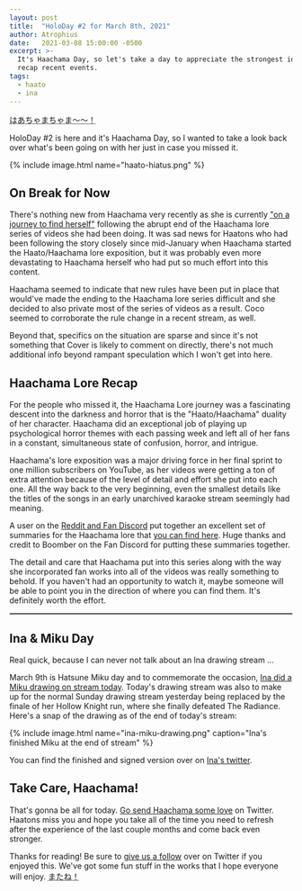```yaml
---
layout: post
title:  "HoloDay #2 for March 8th, 2021"
author: Atrophius
date:   2021-03-08 15:00:00 -0500
excerpt: >-
  It's Haachama Day, so let's take a day to appreciate the strongest idol and
  recap recent events.
tags:
  - haato
  - ina
---
```


<abbr title="Haachamachama~~!">はあちゃまちゃま～～！</abbr>

HoloDay #2 is here and it's Haachama Day, so I wanted to take a look back over
what's been going on with her just in case you missed it.

{% include image.html name="haato-hiatus.png" %}

## On Break for Now

There's nothing new from Haachama very recently as she is currently
["on a journey to find herself"][HaatoTweet] following the abrupt end of the
Haachama lore series of videos she had been doing. It was sad news for Haatons
who had been following the story closely since mid-January when Haachama started
the Haato/Haachama lore exposition, but it was probably even more devastating to
Haachama herself who had put so much effort into this content.

Haachama seemed to indicate that new rules have been put in place that would've
made the ending to the Haachama lore series difficult and she decided to also
private most of the series of videos as a result. Coco seemed to corroborate the
rule change in a recent stream, as well.

Beyond that, specifics on the situation are sparse and since it's not something
that Cover is likely to comment on directly, there's not much additional info
beyond rampant speculation which I won't get into here.

## Haachama Lore Recap

For the people who missed it, the Haachama Lore journey was a fascinating
descent into the darkness and horror that is the "Haato/Haachama" duality of
her character. Haachama did an exceptional job of playing up psychological
horror themes with each passing week and left all of her fans in a constant,
simultaneous state of confusion, horror, and intrigue.

Haachama's lore exposition was a major driving force in her final sprint to
one million subscribers on YouTube, as her videos were getting a ton of extra
attention because of the level of detail and effort she put into each one. All
the way back to the very beginning, even the smallest details like the titles of
the songs in an early unarchived karaoke stream seemingly had meaning.

A user on the [Reddit and Fan Discord](/resources) put together an excellent
set of summaries for the Haachama lore that
[you can find here](//imgur.com/a/PaJb48k). Huge thanks and credit to Boomber on
the Fan Discord for putting these summaries together.

The detail and care that Haachama put into this series along with the way she
incorporated fan works into all of the videos was really something to behold.
If you haven't had an opportunity to watch it, maybe someone will be able to
point you in the direction of where you can find them. It's definitely worth
the effort.

<hr style="border: 1px solid darkgray">

## Ina & Miku Day

Real quick, because I can never not talk about an Ina drawing stream ...

March 9th is Hatsune Miku day and to commemorate the occasion,
[Ina did a Miku drawing on stream today][InaDrawing]. Today's drawing stream was
also to make up for the normal Sunday drawing stream yesterday being replaced by
the finale of her Hollow Knight run, where she finally defeated The Radiance.
Here's a snap of the drawing as of the end of today's stream:

{% include image.html name="ina-miku-drawing.png" caption="Ina's finished Miku at the end of stream" %}

You can find the finished and signed version over on
[Ina's twitter][InaMikuTweet].

## Take Care, Haachama!

That's gonna be all for today. [Go send Haachama some love][HaatoTwitter] on
Twitter. Haatons miss you and hope you take all of the time you need to refresh
after the experience of the last couple months and come back even stronger.

Thanks for reading! Be sure to [give us a follow][TWIHLTwitter] over on Twitter
if you enjoyed this. We've got some fun stuff in the works that I hope everyone
will enjoy. <abbr title="See you!">またね！</abbr>

[HaatoTweet]: <https://twitter.com/akaihaato/status/1367129817116667913>
[InaDrawing]: <https://www.youtube.com/watch?v=Hr8q3-bOYkI>
[HaatoTwitter]: <https://twitter.com/akaihaato/>
[InaMikuTweet]: <https://twitter.com/ninomaeinanis/status/1369062523861749763>
[TWIHLTwitter]: <https://twitter.com/WeekInHololive>